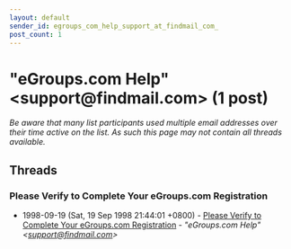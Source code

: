 ```yaml
---
layout: default
sender_id: egroups_com_help_support_at_findmail_com_
post_count: 1
---
```


# "eGroups.com Help" <support<span>@</span>findmail.com> (1 post)

_Be aware that many list participants used multiple email addresses over their time active on the list. As such this page may not contain all threads available._

## Threads

### Please Verify to Complete Your eGroups.com Registration
+ 1998-09-19 (Sat, 19 Sep 1998 21:44:01 +0800) - [Please Verify to Complete Your eGroups.com Registration](/archive/1998/09/1868e0e15bd5a85db94130a23ff356dca830e24fca34937b724c3b6cc3f5a5b7) - _"eGroups.com Help" \<support@findmail.com\>_

